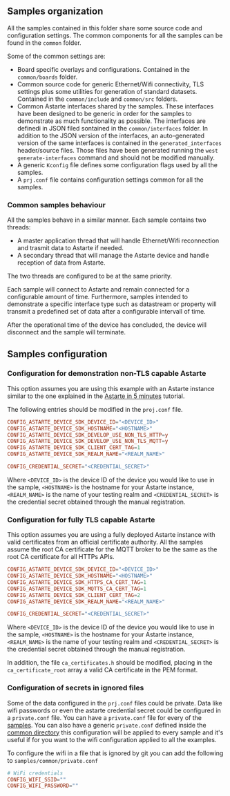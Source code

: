 <!--
Copyright 2024 SECO Mind Srl

SPDX-License-Identifier: Apache-2.0
-->

## Samples organization

All the samples contained in this folder share some source code and configuration settings.
The common components for all the samples can be found in the `common` folder.

Some of the common settings are:
- Board specific overlays and configurations. Contained in the `common/boards` folder.
- Common source code for generic Ethernet/Wifi connectivity, TLS settings plus some utilities for
  generation of standard datasets. Contained in the `common/include` and `common/src` folders.
- Common Astarte interfaces shared by the samples. These interfaces have been designed to be generic
  in order for the samples to demonstrate as much functionality as possible.
  The interfaces are definedi in JSON filed sontained in the `common/interfaces` folder.
  In addition to the JSON version of the interfaces, an auto-generated version of the same interfaces
  is contained in the `generated_interfaces` header/source files. Those files have been generated
  running the `west generate-interfaces` command and should not be modified manually.
- A generic `Kconfig` file defines some configuration flags used by all the samples.
- A `prj.conf` file contains configuration settings common for all the samples.

### Common samples behaviour

All the samples behave in a similar manner.
Each sample contains two threads:
- A master application thread that will handle Ethernet/Wifi reconnection and trasmit data to
  Astarte if needed.
- A secondary thread that will manage the Astarte device and handle reception of data from Astarte.

The two threads are configured to be at the same priority.

Each sample will connect to Astarte and remain connected for a configurable amount of time.
Furthermore, samples intended to demonstrate a specific interface type such as datastream or
property will transmit a predefined set of data after a configurable intervall of time.

After the operational time of the device has concluded, the device will disconnect and the sample
will terminate.

## Samples configuration

### Configuration for demonstration non-TLS capable Astarte

This option assumes you are using this example with an Astarte instance similar to the
one explained in the
[Astarte in 5 minutes](https://docs.astarte-platform.org/astarte/latest/010-astarte_in_5_minutes.html)
tutorial.

The following entries should be modified in the `proj.conf` file.
```conf
CONFIG_ASTARTE_DEVICE_SDK_DEVICE_ID="<DEVICE_ID>"
CONFIG_ASTARTE_DEVICE_SDK_HOSTNAME="<HOSTNAME>"
CONFIG_ASTARTE_DEVICE_SDK_DEVELOP_USE_NON_TLS_HTTP=y
CONFIG_ASTARTE_DEVICE_SDK_DEVELOP_USE_NON_TLS_MQTT=y
CONFIG_ASTARTE_DEVICE_SDK_CLIENT_CERT_TAG=1
CONFIG_ASTARTE_DEVICE_SDK_REALM_NAME="<REALM_NAME>"

CONFIG_CREDENTIAL_SECRET="<CREDENTIAL_SECRET>"
```
Where `<DEVICE_ID>` is the device ID of the device you would like to use in the sample, `<HOSTNAME>`
is the hostname for your Astarte instance, `<REALM_NAME>` is the name of your testing realm and
`<CREDENTIAL_SECRET>` is the credential secret obtained through the manual registration.

### Configuration for fully TLS capable Astarte

This option assumes you are using a fully deployed Astarte instance with valid certificates from
an official certificate authority. All the samples assume the root CA certificate for the MQTT
broker to be the same as the root CA certificate for all HTTPs APIs.

```conf
CONFIG_ASTARTE_DEVICE_SDK_DEVICE_ID="<DEVICE_ID>"
CONFIG_ASTARTE_DEVICE_SDK_HOSTNAME="<HOSTNAME>"
CONFIG_ASTARTE_DEVICE_SDK_HTTPS_CA_CERT_TAG=1
CONFIG_ASTARTE_DEVICE_SDK_MQTTS_CA_CERT_TAG=1
CONFIG_ASTARTE_DEVICE_SDK_CLIENT_CERT_TAG=2
CONFIG_ASTARTE_DEVICE_SDK_REALM_NAME="<REALM_NAME>"

CONFIG_CREDENTIAL_SECRET="<CREDENTIAL_SECRET>"
```
Where `<DEVICE_ID>` is the device ID of the device you would like to use in the sample, `<HOSTNAME>`
is the hostname for your Astarte instance, `<REALM_NAME>` is the name of your testing realm and
`<CREDENTIAL_SECRET>` is the credential secret obtained through the manual registration.

In addition, the file `ca_certificates.h` should be modified, placing in the `ca_certificate_root`
array a valid CA certificate in the PEM format.

### Configuration of secrets in ignored files

Some of the data configured in the `prj.conf` files could be private.
Data like wifi passwords or even the astarte credential secret could be configured in a `private.conf` file.
You can have a `private.conf` file for every of the [samples](https://github.com/secomind/astarte-device-sdk-zephyr/tree/master/samples).
You can also have a generic `private.conf` defined inside the [common directory](https://github.com/secomind/astarte-device-sdk-zephyr/tree/master/samples/common)
this configuration will be applied to every sample and it's useful if for you want to the wifi configuration applied to all the examples.

To configure the wifi in a file that is ignored by git you can add the following to `samples/common/private.conf`
```conf
# WiFi credentials
CONFIG_WIFI_SSID=""
CONFIG_WIFI_PASSWORD=""
```
